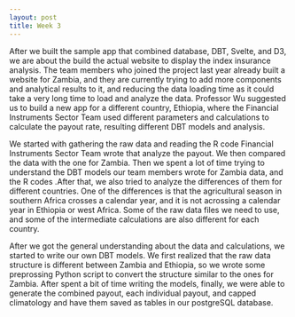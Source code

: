```yaml
---
layout: post
title: Week 3
---
```


After we built the sample app that combined database, DBT, Svelte, and D3, we are about the build the actual website to display the index insurance analysis. The team members who joined the project last year already built a website for Zambia, and they are currently trying to add more components and analytical results to it, and reducing the data loading time as it could take a very long time to load and analyze the data. Professor Wu suggested us to build a new app for a different country, Ethiopia, where the Financial Instruments Sector Team used different parameters and calculations to calculate the payout rate, resulting different DBT models and analysis. 

We started with gathering the raw data and reading the R code Financial Instruments Sector Team wrote that analyze the payout. We then compared the data with the one for Zambia. Then we spent a lot of time trying to understand the DBT models our team members wrote for Zambia data, and the R codes .After that, we also tried to analyze the differences of them for different countries. One of the differences is that the agricultural season in southern Africa crosses a calendar year, and it is not acrossing a calendar year in Ethiopia or west Africa. Some of the raw data files we need to use, and some of the intermediate calculations are also different for each country.

After we got the general understanding about the data and calculations, we started to write our own DBT models. We first realized that the raw data structure is different between Zambia and Ethiopia, so we wrote some preprossing Python script to convert the structure similar to the ones for Zambia. After spent a bit of time writing the models, finally, we were able to generate the combined payout, each individual payout, and capped climatology and have them saved as tables in our postgreSQL database.